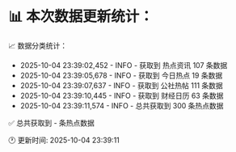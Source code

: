 📊 本次数据更新统计：
==========================

📈 数据分类统计：
- 2025-10-04 23:39:02,452 - INFO - 获取到 热点资讯 107 条数据
- 2025-10-04 23:39:05,678 - INFO - 获取到 今日热点 19 条数据
- 2025-10-04 23:39:07,637 - INFO - 获取到 公社热帖 111 条数据
- 2025-10-04 23:39:10,445 - INFO - 获取到 财经日历 63 条数据
- 2025-10-04 23:39:11,574 - INFO - 总共获取到 300 条热点数据

✅ 总共获取到 - 条热点数据

🕐 更新时间: 2025-10-04 23:39:11
